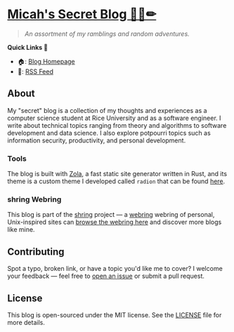 # [Micah's Secret Blog 👨‍💻✏](https://micahkepe.com/blog/)

> _An assortment of my ramblings and random adventures._

**Quick Links 🔗**

- 🏠: [Blog Homepage](https://micahkepe.com/blog/)
- 📡: [RSS Feed](https://micahkepe.com/blog/atom.xml)

## About

My "secret" blog is a collection of my thoughts and experiences as a computer
science student at Rice University and as a software engineer. I write about
technical topics ranging from theory and algorithms to software development and
data science. I also explore potpourri topics such as information security,
productivity, and personal development.

### Tools

The blog is built with [Zola](https://www.getzola.org/), a fast static site
generator written in Rust, and its theme is a custom theme I developed called
`radion` that can be found [here](https://github.com/micahkepe/radion).

### shring Webring

This blog is part of the [shring](https://shring.sh/) project — a
[webring](https://en.wikipedia.org/wiki/Webring) webring of personal,
Unix-inspired sites can [browse the webring here](https://shring.sh/) and
discover more blogs like mine.

## Contributing

Spot a typo, broken link, or have a topic you'd like me to cover? I welcome
your feedback — feel free to [open an issue](https://github.com/micahkepe/blog/issues)
or submit a pull request.

## License

This blog is open-sourced under the MIT license. See the [LICENSE](LICENSE) file
for more details.
